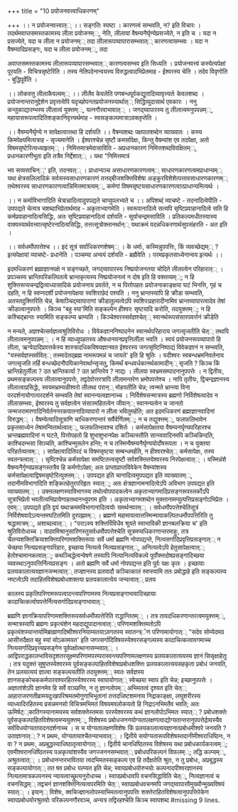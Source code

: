+++
title = "10 प्रयोजनवत्त्वाधिकरणम्"

+++
।। न प्रयोजनवत्त्वात्् ।। सङ्गतिः स्पष्टा । कारणत्वं सम्भवति, न? इति विचारः । तदर्थमवाप्तसमस्तकामस्य लीला प्रयोजनम््, नेति, लीलायां वैषम्यनैर्घृण्येप्रसज्येते, न इति च । यदा न प्रसज्येते, यदा च लीला न प्रयोजनम्् तदा लीलारूपव्यापारासम्भवात्् कारणत्वासम्भवः । यदा न वैषम्यादिप्रसङ्गः, यदा च लीला प्रयोजनम््, तदा

अवाप्तसमस्तकामस्य लीलारूपव्यापारसम्भवात्् कारणत्वसम्भव इति सिध्यति । प्रयोजनवत्त्वं कस्येत्यपेक्षां पूरयति - विचित्रसृष्टेरिति । तस्य नेतिपदेनान्वयस्य विरुद्धत्वादभिप्रेतमाह - ईश्वरस्य चेति । तदेव विवृणोति - बुद्धिपूर्वेति ।

।। लोकवत्तु लीलाकैवल्यम्् ।। लीलैव केवलेति पणबन्धपूर्वकद्यूतादिव्यावृत्त्यर्तः केवलशब्दः । प्रयोजनान्तरानुद्देशेन प्रवृत्तत्वेपि यदृच्छोपनतप्रयोजनस्यार्थात्् सिद्धिव्युदासार्थ एवकारः । ननु कन्तुकाद्यारम्भस्य लीलात्वं युक्त्तम््, यत्नगौरवाभावात्् । जगद्य्वापारस्य तु लीलात्वमनुपपन्नम््, महायासरूपत्वादितिशङ्कानिवृत्त्यर्थमाह - स्वसङ्कल्पमात्राऽवक्लृप्तेति ।

।। वैषम्यनैर्घृण्ये न सापेक्षत्वात्तथा हि दर्शयति ।। वैषम्यशब्दः पक्षपातशब्देन व्याख्यातः । कस्य किमपेक्ष्यमित्यत्राह - सृज्यमानेति । ईश्वरश्चेन्न सृष्टौ कमर्सापेक्षः, किन्तु वैषम्यांश एव तदपेक्षा, अतो विषमसृष्टेरित्यध्याहृतम्् । निमित्तमात्रमेवासाविति - अप्रधानकारणं निमित्तशब्दविवक्षितम््, प्रधानकारणीभूता इति तत्रैव निर्द्देशात्् । यथा "निमित्तमात्रं

भव सव्यसाचिन््' इति, तदनवत्् । प्राधान्यञ्च असाधारणकारणत्वम्् साधारणकारणत्वमप्राधान्यम्् यथा क्षेत्रसलिलादिकं सर्वसस्यसाधारणकारणं तत्तद्बीजशक्त्तिविशेषा अङ्कुरविशेशेत्पत्तावसाधारणकारणम्् तथेश्वरस्य साधारणकारणत्वान्निमित्तमात्रत्वम््, कर्मणां विषमसृष्टयसाधारणकारणत्वात्प्राधान्यमित्यर्थः ।

।। न कर्माविभागादिति चेत्रान्नादित्वादुपपद्यते चाप्युपलभ्यते च ।। अपिशब्दं व्याचष्टे - तदनादित्वेपीति - उपपद्यते चेत्यत्र चशब्दाभिप्रेतार्थमाह - अकृताभ्यागमेति । स्वरूपानादित्वे सत्यपि सृष्टिप्रवाहानादित्वे सति हि कर्मप्रवाहानादित्वसिद्धिः, अतः सृष्टिप्रवाहानादित्वं दर्शयति - सूर्याचन्द्रमसाविति । प्रतिकल्पमधीतस्यास्य वाक्यस्यार्थवत्त्वात्सृष्टेरनादित्वसिद्धिः, तत्तत्सूत्रोक्त्तानर्थान्् यथाक्रमं वदन्नधिकरणार्थसुपसंहरति - अत इति ।

।। सर्वधर्मोपपत्तेश्च ।। इदं सूत्रं सर्वाधिकरणशेषम्् । के धर्माः, कस्मिन्नुपपत्तिः, किं व्यवच्छेद्यम्् ? इत्यपेक्षायां व्याचष्टे- प्रधानेति । पञ्चम्या अन्वयं दर्शयति - ब्रह्मैवेति । परमप्रकृतसाध्येनान्वय इत्यर्थः ।।

इदमधिकरणं ब्रह्माज्ञानपक्षे न सङ्गच्छते, जगद्य्वापारस्य निष्प्रयोजनतया चोदिते लीलात्वेन परिहारात्् । प्रपञ्चस्य भ्रान्तिपरिकल्पितत्वे भ्रान्तकृत्यस्य निष्प्रयोजनत्वं न दोष इति हि वक्त्तव्यम््; न हि शुक्त्तिरूप्यचन्द्रद्वित्वाध्यासादिकं प्रयोजनाय प्रवर्तते, न च पित्तोपहतः प्रयोजनाकाङ्क्षया घटं भिनत्ति, गृहं च दहति, न हि स्वप्नदर्शी प्रयोजनापेक्षया स्वशिराछेदं पश्यति । ननु भ्रान्तस्यापि हि क्रीडा सम्भवति, अतस्तदुक्त्तिरिति चेन्न, केषाञ्चिद्य्वापाराणां क्रीडातुल्यत्वेऽपि स्वशिरःप्रहारादीनामिव भ्रान्तव्यापारत्वादेव तेषां क्रीडात्वानुपपत्तेः । किञ्च "बहु स्या'मिति सङ्कल्पेन हीश्वरः सृष्टयादि करोति, तदयुक्त्तम््; न हि कश्चिद्भ्रान्तः स्यामिति सङ्कल्प्य भ्राम्यति । किञ्चेश्वरस्सर्वज्ञश्चेत्् स्वानर्थरूपसंसारपवर्त्तनं क्रीडेति

न मन्यते, अज्ञश्चेत्सर्वज्ञत्वश्रुतिविरोधः । विवेकज्ञाननिष्पादनेन स्वानर्थपरिहाराय जगत्सृजतीति चेत्् तथापि लीलात्वमनुपपन्नम्् । न हि व्याध्युपहतस्य औषधानयनप्रवृत्तिर्लीला भवति । स्वयं प्रयोजनरूपव्यापारो हि लीला, ऋग्वेदादिप्रवत्तर्कस्य शास्त्रादधिकविषयज्ञानवत ईश्वरस्य जगत्सृष्टिनिष्पाद्यं विवेकज्ञानं न सम्भवति, "यस्सर्वज्ञस्सर्ववित्् तस्मादेतद्ब्रह्म नामरूपमन्नं च जायते' इति हि श्रुतिः । यदीश्वरः स्वबन्धभ्रमनिवर्तनाय जगत्सृजति तर्हि बन्धच्छेदनौपयिकानेवार्थान्सृजतु, किमर्थं बन्धवर्धकानर्थकामादीन्् सृजति ? किञ्च किं भ्रान्तिहेतुर्लीला ? उत भ्रान्तिकार्या ? उत भ्रान्तिरेव ? नाद्यः । लीलया स्वभ्रमसम्पादनानुपपत्तेः । न द्वितीयः, प्रथमसङ्कल्पस्य लीलात्वानुपपत्तेः, तद्वदेवोत्तरत्रापि लीलामन्तरेण भ्रमोपपत्तेश्च । नापि तृतीयः, द्विचन्द्रज्ञानस्य लीलात्वाप्रसिद्धेः, स्वयमभ्राम्यन्नीश्वरो लीलथा परान्् मोहयतीति चेन्न; त्वन्मते भ्रान्त्या विना परदर्शनायोगात्परदर्शने सम्भवति तेषां स्वानन्यत्वज्ञानाच्च । निर्विशेषसन्मात्रस्य ब्रह्मणो निर्विशेषत्वादेव न लीलासम्भवः, ईश्वरस्य तु सर्वज्ञत्वेन संसारमहितत्वेन जीवान्् स्वानन्यत्वेन च जानतो जन्मजरामरणादिनिर्वर्तननरकपातनादिव्यापारो न लीला भवितुमर्हति; अत इदमधिकरणं ब्रह्माज्ञानवादिनां विरुद्धम्् । वैषम्येत्यादिसूत्राणि चाधिकरणान्तरं सर्वैर्वर्णितम््; न च तद्युक्त्तम््, फलफलिभावेन प्रकृतसाध्येन तेषामन्वितार्थत्वात््, फलफलिभावश्च दशिर्तः । कर्मसापेक्षतया वैषम्यनर्घृण्यपरिहारश्च भ्रान्तब्रह्मवादिनां न घटते, पित्तोपहतो हि शुभाशुभानपेक्षः कञ्चित्स्तौति सान्त्ववादिनमपि कञ्चिन्निन्दति, काश्चिदम्भसा सिञ्चति, कांश्चिन्मुसलेन हन्ति; न च तस्मिन्वैषम्यनैर्घृण्ययोर्दोषरूपता । न च युक्तया परिहर्तव्यत्वम्् । सापेक्षत्वादितिपदं च विषमसृष्टया सम्बन्धमर्हति, न हीश्वरश्चेत्् कर्मसापेक्षः, तस्य स्वतन्त्रत्वात्् । सृष्टिश्चेन्न कर्मसापेक्षा समष्टितत्त्वसृष्टौ सर्वशक्त्तितयेश्वरस्य निरपेक्षत्वात्् । यस्मिन्नंशे वैषम्यनैर्गृण्यप्रसङ्गस्तत्रैव हि कर्मणोऽपेक्षा; अतः प्राप्ताप्राप्तविवेकेन वैषम्यांशस्य कर्मसापेक्षत्वाद्विषमसृष्टेरित्युक्त्तम्् । उपपद्यत इति चानादित्वमुपपद्यत इति व्याख्यातम््, तदानीमविभागादिति शङ्कितहेतुरपरिहृतः स्यात््; अतः क्षेत्रज्ञानामनादित्वेऽपि अविभाग उपपद्यत इति व्याख्यातम्् । उक्त्तलक्षणस्याविभागस्य तथोत्वोपपादकत्वेन अकृताभ्यागमादिप्रसङ्गरूपस्तर्कोऽपि सूत्राभिप्रेतो भवतीत्यभिप्रायेणाहतथानभ्युपगम इति । अकृताभ्यागमशब्देन मुक्त्तानामप्युत्पत्तिप्रसङ्गोऽभिप्रेतः । एवम्् उपपद्यते इति द्वयं यथाक्रममविभागानादित्वयोः समर्थनपरम्् । सर्वधर्मोपपत्तेश्चेतिसूत्रं निर्विशेषवादेऽत्यन्तमघटितमिति दुरपह्नवम्् । ब्रह्मणो महामायत्वात्तस्मिन्मायाकल्पितधर्मोपपत्तिरिति तु श्रद्धामात्रम््, अशाब्दत्वात्् । "पराऽस्य शक्त्तिर्विविधैव श्रूयते स्वाभाविकी ज्ञानबलक्रिया च' इति श्रुतिविरोधाच्च । यादवमिश्रानुसारिणस्तुसर्वधर्मोपपत्तेश्चेति सूत्रमप्यधिकरणान्तरमाहुः, तत्र चैतन्यशक्त्तिक्रियाशक्त्तिपरिणामशक्त्तिरूपाः सर्वे धर्मा ब्रह्मणि नोपपद्यन्ते, नित्यसर्गादिप्रवृत्तिप्रसङ्गात्् न चेच्छया नित्यप्रसङ्गपरिहारः, इच्छाया नित्यत्वे नित्यप्रसङ्गात््, अनित्यत्वेऽपि हेतुसापेक्षत्वात्् हेतोश्चामानकत्वात््; कथञ्चिद्धेत्वन्वेषणे तस्यापि नित्यानित्यविकल्पे पूर्वोक्त्तदोषप्रसङ्गादिच्छया व्यवस्थाऽनुपपत्तिर्नित्यप्रसङ्गः । अतो ब्रह्मणि सर्वे धर्मा नोपपद्यन्त इति पूर्वः पक्षः कृतः । इच्छायाः प्रलयकालात्ययज्ञानजन्मत्वात्् तज्ज्ञानस्य प्रलयादौ कञ्चित्कालं स्वप्स्यामि ततः प्रबोद्धाहे इति सङ्कल्पस्य नष्टत्वेऽपि तदाहितविशेषप्रबोधशक्तया प्रलयकालात्येय जन्यत्वात्् प्रलय

कालस्य प्रकृतिपरिणामरूपत्वादन्त्यपरिणामस्य नित्यप्रसङ्गाभावादिच्छायाः कादाचित्कत्वोपपत्तेर्नित्यसर्गादिप्रसङ्गाभावात््

ब्रह्मणि ज्ञानक्रियापरिणामशक्त्तिरूपसर्वधर्मोपपत्तेरिति राद्धान्तितम्् । तत्र तावदधिकरणान्तरत्वमयुक्त्तम््, सन्मात्रस्यापि ब्रह्मणः प्रकृत्यंशेन महदाद्युपादानत्वात्् परिणामशक्त्तिमतोऽपि प्रकृत्यंशस्यान्तर्यामिब्राह्मणादिष्वीश्वरनियाम्यतयाऽवगतस्य स्वातन्त्र्ेण परिणामायोगात्् "सदेव सोम्येदमग्र आसीत्तदैक्षत बहु स्यां सोऽकामयत' इति जगत्सर्गादिविषयस्येश्वरसङ्गल्पस्य कादाचित्कत्वावगमाच्च नित्यसर्गादिप्रवृत्त्यप्रसङ्गेन पूर्वपक्षोत्थानासम्भवात्् । आद्विपराद्धकालभाविसदृशतरसूक्ष्मपरिणामपरम्परास्वन्त्यपरिणामलक्षणस्य प्रलयकालात्ययस्य ज्ञानं सिसृक्षाहेतुः । तत्र यदुक्त्तं सुषुप्तस्येश्वरस्य पूर्वसङ्कल्पाहितविशेषाप्रबोधशक्त्तिः प्रलयकालात्ययसहकृता प्रबोधं जनयति, तेन प्रलयात्ययं ज्ञात्वा सङ्कल्पयतीति तदयुक्त्तम्् स्वतः सर्वज्ञस्य ज्ञानसङ्कोचककर्मपारवश्यरहितस्येश्वरस्य स्वापायोगात्् स्वेच्छया स्वाप इति चेन्न; इच्छानुपपत्तेः । अज्ञातांशेऽपि ज्ञानमेव हि सर्वे वाञ्छन्ति, न तु ज्ञानलोपम्् अभिमतत्वं दृश्यत इति चेत्् आहाराजरणतीव्रामयदुःखपरिश्रमतमोगुणाभिभूतानां तत्तदधिष्टशमनाय निद्राकाङ्क्षा, लघुशरीरस्य व्याध्यादिरहितस्य प्रसन्नमनसो विचित्रमभिमतं विषयमवलोकयतो हि निद्राऽनभिमतैव भवति; अतः ऊमिर्षट््कातिगस्यानामयस्य सर्वशक्त्तेस्तमसः परस्येश्वरस्य कथं ज्ञानलोपोऽभिमतः स्यात्् ? प्रबोधशक्त्तेः पूर्वसङ्कल्पाहितविशेषत्वमप्ययुक्त्तम््, विशेषस्य प्रबोधजननयोग्यतालक्षणत्वाद्योग्यतान्तरानुपपत्तेर्द्रव्यस्यैव सर्वविधयोग्यतापादनदर्शनाच्च । स च योग्यतालक्षणविशेषः किं प्रलयकालात्ययज्ञानात्प्रबोधमीश्वरे जनयति ? उताज्ञानात्् ? न प्रथमः, योग्यतायाश्चैतन्याभावात्् । द्वितीये सयोग्यतारूपविशेषस्तदानीमीश्वराधिष्ठिनः, न वा ? न प्रथमः, अप्रबुद्धस्याधिष्ठातृत्वायोगात्् । द्वितीये चानधिष्ठितस्य विशेषस्य यथा प्रबोधकार्यकरत्वम््; एवमीश्वरानधिष्ठितस्य पअकृत्यांशस्यैव जगज्जननसम्भवात्् प्रबोधपरिकल्पनं विफलम््; तद्धि कल्प्यम््, अश्रुतत्वात्् । प्रबोधानन्तरभावितया त्वदभिमतस्सङ्कल्प एव हि तदैक्षतेति श्रुतः, न तु प्रबोधः, अप्रबुद्धस्य सङ्कल्पायोगात्् तत षव प्रबोधः पल्प्यत इति चेन्न; स्वापप्रबोधयोरुभयोः कल्पनादपीश्वरज्ञानस्य नित्यतामात्रकल्पनस्य न्यायत्वाच्छ्रुत्यनुरोधाच्च । स्वापप्रबोधावपि वचनसिद्धाविति चेत््, नित्यज्ञानत्वं च वचनसिद्धम्् तद्वचनं ज्ञानशक्त्तिनित्यत्वपरमिति चेत्् स्वापप्रबोधवचनमपि जगद्य्वापारवैमुख्यौन्मुख्यविषयं स्यात्् । इयान्् विशेषः, क्वचिज्ज्ञानलोपस्याभिमतत्वानुपपत्तिः शक्त्तेराहितविशेषत्वानुपपत्तिरेकेण स्वापप्रबोधयोरश्रुतयोः परिकल्पनगौरवञ्च, अन्यत्र तद्विरहश्चेति किञ्च स्वापशब्द #missing 9 lines.

